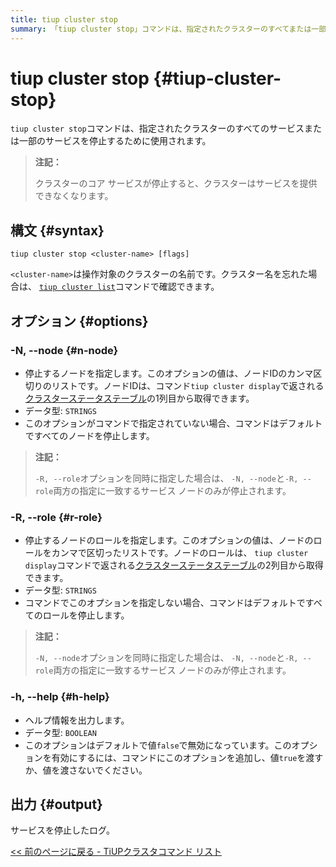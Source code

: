 ```yaml
---
title: tiup cluster stop
summary: 「tiup cluster stop」コマンドは、指定されたクラスターのすべてまたは一部のサービスを停止するために使用されます。コアサービスが停止すると、クラスターはサービスを提供できなくなります。コマンド構文は「tiup cluster stop <cluster-name> [flags] 」です。オプションには、停止するノードを指定する -N/--node、停止するノードの役割を指定する -R/--role、ヘルプ情報を表示する -h/--help があります。出力は、サービスの停止に関するログです。
---
```


# tiup cluster stop {#tiup-cluster-stop}

`tiup cluster stop`コマンドは、指定されたクラスターのすべてのサービスまたは一部のサービスを停止するために使用されます。

> **注記：**
>
> クラスターのコア サービスが停止すると、クラスターはサービスを提供できなくなります。

## 構文 {#syntax}

```shell
tiup cluster stop <cluster-name> [flags]
```

`<cluster-name>`は操作対象のクラスターの名前です。クラスター名を忘れた場合は、 [`tiup cluster list`](/tiup/tiup-component-cluster-list.md)コマンドで確認できます。

## オプション {#options}

### -N, --node {#n-node}

-   停止するノードを指定します。このオプションの値は、ノードIDのカンマ区切りのリストです。ノードIDは、コマンド`tiup cluster display`で返される[クラスターステータステーブル](/tiup/tiup-component-cluster-display.md)の1列目から取得できます。
-   データ型: `STRINGS`
-   このオプションがコマンドで指定されていない場合、コマンドはデフォルトですべてのノードを停止します。

> **注記：**
>
> `-R, --role`オプションを同時に指定した場合は、 `-N, --node`と`-R, --role`両方の指定に一致するサービス ノードのみが停止されます。

### -R, --role {#r-role}

-   停止するノードのロールを指定します。このオプションの値は、ノードのロールをカンマで区切ったリストです。ノードのロールは、 `tiup cluster display`コマンドで返される[クラスターステータステーブル](/tiup/tiup-component-cluster-display.md)の2列目から取得できます。
-   データ型: `STRINGS`
-   コマンドでこのオプションを指定しない場合、コマンドはデフォルトですべてのロールを停止します。

> **注記：**
>
> `-N, --node`オプションを同時に指定した場合は、 `-N, --node`と`-R, --role`両方の指定に一致するサービス ノードのみが停止されます。

### -h, --help {#h-help}

-   ヘルプ情報を出力します。
-   データ型: `BOOLEAN`
-   このオプションはデフォルトで値`false`で無効になっています。このオプションを有効にするには、コマンドにこのオプションを追加し、値`true`を渡すか、値を渡さないでください。

## 出力 {#output}

サービスを停止したログ。

[&lt;&lt; 前のページに戻る - TiUPクラスタコマンド リスト](/tiup/tiup-component-cluster.md#command-list)
